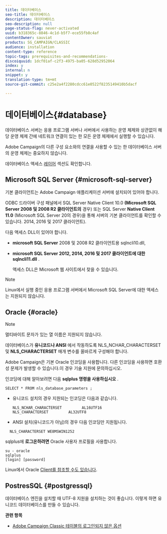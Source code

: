 ```yaml
---
title: 데이터베이스
seo-title: 데이터베이스
description: 데이터베이스
seo-description: null
page-status-flag: never-activated
uuid: b318365c-8846-4c1d-b5f7-ece55fb8c4af
contentOwner: sauviat
products: SG_CAMPAIGN/CLASSIC
audience: installation
content-type: reference
topic-tags: prerequisites-and-recommendations-
discoiquuid: 1dcf01af-c2f3-4975-ba05-628d52952064
index: y
internal: n
snippet: y
translation-type: tm+mt
source-git-commit: c25e2a4f2280cdcc61e0522f8235149410b5dacf

---
```



# 데이터베이스{#database}

데이터베이스 서버는 응용 프로그램 서버나 서버에서 사용하는 운영 체제와 상관없이 해당 운영 체제 간에 네트워크 연결이 있는 한 모든 운영 체제에서 실행할 수 있습니다.

Adobe Campaign의 다른 구성 요소와의 연결을 사용할 수 있는 한 데이터베이스 서버의 운영 체제는 중요하지 않습니다.

데이터베이스 액세스 [레이어](../../installation/using/prerequisites-of-campaign-installation-in-linux.md#database-access-layers) 섹션도 확인합니다.

## Microsoft SQL Server {#microsoft-sql-server}

기본 클라이언트는 Adobe Campaign 애플리케이션 서버에 설치되어 있어야 합니다.

ODBC 드라이버 구성 패널에서 SQL Server Native Client 10.0 **(Microsoft SQL Server 2008 및 2008 R2 클라이언트의** 경우) 또는 SQL Server **Native Client 11.0** (Microsoft SQL Server 20의 경우)을 통해 서버의 기본 클라이언트를 확인할 수 있습니다. 2014, 2016 및 2017 클라이언트).

다음 액세스 DLL이 있어야 합니다.

* **microsoft SQL Server** 2008 및 2008 R2 클라이언트용 sqlncli10.dll,
* **microsoft SQL Server 2012, 2014, 2016 및 2017 클라이언트에 대한 sqlncli11.dll** .

   액세스 DLL은 Microsoft 웹 사이트에서 찾을 수 있습니다.

>[!NOTE]
>
>Linux에서 실행 중인 응용 프로그램 서버에서 Microsoft SQL Server에 대한 액세스는 지원되지 않습니다.

## Oracle {#oracle}

>[!NOTE]
>
>멀티바이트 문자가 있는 열 이름은 지원되지 않습니다.

데이터베이스가 **유니코드나 ANSI** 에서 작동하도록 NLS_NCHAR_CHARACTERSET 및 **NLS_CHARACTERSET** 매개 변수를 올바르게 구성해야 합니다.

Adobe Campaign은 기본 Oracle 인코딩을 사용합니다. 다른 인코딩을 사용하면 호환성 문제가 발생할 수 있습니다.이 경우 기술 지원에 문의하십시오.

인코딩에 대해 알아보려면 다음 **sqlplus 명령을 사용하십시오** .

```
SELECT * FROM nls_database_parameters ;
```

* 유니코드 설치의 경우 지원되는 인코딩은 다음과 같습니다.

   ```
   NLS_NCHAR_CHARACTERSET         AL16UTF16
   NLS_CHARACTERSET         AL32UTF8
   ```

* ANSI 설치(유니코드가 아님)의 경우 다음 인코딩만 지원됩니다.

```
  NLS_CHARACTERSET WE8MSWIN1252
```

sqlplus에 **로그온하려면** Oracle 사용자 프로필을 사용합니다.

```
su - oracle 
sqlplus 
[login] [password]
```

Linux에서 Oracle [Client를 참조할 수도 있습니다](../../installation/using/installing-packages-with-linux.md#oracle-client-in-linux).

## PostresSQL {#postgressql}

데이터베이스 엔진을 설치할 때 UTF-8 지원을 설치하는 것이 좋습니다. 이렇게 하면 유니코드 데이터베이스를 만들 수 있습니다.

**관련 항목**

* [Adobe Campaign Classic 테이블의 로그인되지 않은 옵션](https://helpx.adobe.com/campaign/kb/unlogged-tables-classic.html)